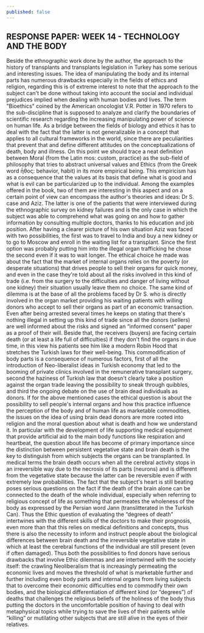 ```yaml
---
published: false
---
```



## RESPONSE PAPER: WEEK 14 - TECHNOLOGY AND THE BODY

Beside the ethnographic work done by the author, the approach to the history of transplants and transplants legislation in Turkey has some serious and interesting issues. The idea of manipulating the body and its internal parts has numerous drawbacks especially in the fields of ethics and religion, regarding this is of extreme interest to note that the approach to the subject can't be done without taking into account the social and individual prejudices implied when dealing with human bodies and lives. The term "Bioethics" coined by the American oncologist V.R. Potter in 1970 refers  to the sub-discipline that is supposed to analyze and clarify the boundaries of scientific research regarding the increasing manipulating power of science on human life. As a bridge between the fields of biology and ethics it has to deal with the fact that the latter is not generalizable in a concept that applies to all cultural frameworks in the world, since there are peculiarities that prevent that and define different attitudes on the conceptualizations of death, body and illness. On this point we should trace a neat definition between Moral (from the Latin mos: custom, practice) as the sub-field of philosophy that tries to abstract universal values and Ethics (from the Greek word ἦθος: behavior, habit) in its more empirical being.  This empiricism has as a consequence that the values at its basis that define what is good and what is evil can be particularized up to the individual. Among the examples offered in the book, two of them are interesting in this aspect and on a certain point of view can encompass the author's theories and ideas: Dr S. case and Aziz. The latter is one of the patients that were interviewed during the ethnographic survey on kidney failures and is the only case in which the subject was able to comprehend what was going on and how to gather information by consulting multiple doctors, thanks to his education and job position. After having a clearer picture of his own situation Aziz was faced with two possibilities, the first was to travel to India and buy a new kidney or to go to Moscow and enroll in the waiting list for a transplant. Since the first option was probably putting him into the illegal organ trafficking he chose the second even if it was to wait longer. The ethical choice he made was about the fact that the market of internal organs relies on the poverty (or desperate situations) that drives people to sell their organs for quick money, and even in the case they're told about all the risks involved in this kind of trade (i.e. from the surgery to the difficulties and danger of living without one kidney) their situation usually leave them no choice. The same kind of dilemma is at the base of all the problems faced by Dr S. who is directly involved in the organ market providing his waiting patients with willing donors who accept to sell their organs as part of an economic transaction. Even after being arrested several times he keeps on stating that there's nothing illegal in setting up this kind of trade since all the donors (sellers) are well informed about the risks and signed an “informed consent” paper as a proof of their will. Beside that, the receivers (buyers) are facing certain death (or at least a life full of difficulties) if they don't find the organs in due time, in this view his patients see him like a modern Robin Hood that stretches the Turkish laws for their well-being. This commodification of body parts is a consequence of numerous factors, first of all the introduction of Neo-liberalist ideas in Turkish economy that led to the booming of private clinics involved in the remunerative transplant surgery, second the haziness of Turkish law that doesn't clearly take a position against the organ trade leaving the possibility to sneak through quibbles, and third the ongoing debate on the use of brain dead individuals as donors. If for the above mentioned cases the ethical question is about the possibility to sell people's internal organs and how this practice influence the perception of the body and of human life as marketable commodities, the issues on the idea of using brain dead donors are more rooted into religion and the moral question about what is death and how we understand it. In particular with the development of life supporting medical equipment that provide artificial aid to the main body functions like respiration and heartbeat, the question about life has become of primary importance since the distinction between persistent vegetative state and brain death is the key to distinguish from which subjects the organs can be transplanted. In medical terms the brain death occurs when all the cerebral activity stops in an irreversible way due to the necrosis of its parts (neurons) and is different from the vegetative state because the latter can be reversible even if with extremely low probabilities. The fact that the subject's heart is still beating poses serious questions on the fact if the death of the brain alone can be connected to the death of the whole individual, especially when referring to religious concept of life as something that permeates the wholeness of the body as expressed by the Persian word Jann (translitterated in the Turkish Can). Thus the Ethic question of evaluating the “degrees of death” intertwines with the different skills of the doctors to make their prognosis, even more than that this relies on medical definitions and concepts, thus there is also the necessity to inform and instruct people about the biological differences between brain death and the irreversible vegetative state in which at least the cerebral functions of the individual are still present (even if often damaged). Thus both the possibilities to find donors have serious drawbacks that involve Ethic dilemmas and are intertwined with the society itself: the crawling Neoliberalism that is increasingly permeating the economic lives and moves the threshold of what is marketable further and further including even body parts and internal organs from living subjects that to overcome their economic difficulties end to commodify their own bodies, and the biological differentiation of different kind (or “degrees”) of deaths that challenges the religious beliefs of the holiness of the body thus putting the doctors in the uncomfortable position of having to deal with metaphysical topics while trying to save the lives of their patients while “killing” or mutilating other subjects that are still alive in the eyes of their relatives.